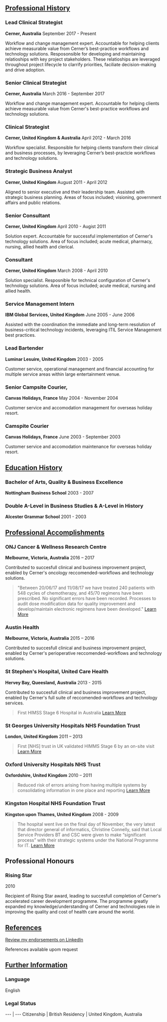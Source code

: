 ## [Professional History](#professionalhistory)

### Lead Clinical Strategist
**Cerner, Australia** 
September 2017 - Present

Workflow and change management expert. Accountable for helping clients achieve measurable value from Cerner’s best-practice workflows and technology solutions. Resposonsible for developing and maintaining relatioships with key project stakeholders. These relatioships are leveraged throughout project lifecycle to clarrify priorities, faciliate decision-making and drive adoption.

### Senior Clinical Strategist
**Cerner, Australia**
March 2016 - September 2017

Workflow and change management expert. Accountable for helping clients achieve measurable value from Cerner's best-practice workflows and technology solutions.

### Clinical Strategist
**Cerner, United Kingdom & Australia**
April 2012 - March 2016

Workflow specialist. Responsible for helping clients transform their clinical and business processes, by leveraging Cerner’s best-practcie workflows and technology solutions.

### Strategic Business Analyst
**Cerner, United Kingdom**
August 2011 - April 2012

Aligned to senior executive and their leadership team. Assisted with strategic business planning. Areas of focus included;  visioning, government affairs and public relations.

### Senior Consultant
**Cerner, United Kingdom**
April 2010 - Augist 2011

Solution expert. Accountable for successful implementation of Cerner's technology solutions. Area of focus included; acute medical, pharmacy, nursing, allied health and clerical.

###  Consultant
**Cerner, United Kingdom**
March 2008 - April 2010

Solution specialist. Resposnible for technical configuration of Cerner's technology solutions. Area of focus included; acute medical, nursing and allied health.

### Service Management Intern
**IBM Global Services, United Kingdom**
June 2005 - June 2006

Assisted with the coordination the immediate and long-term resolution of business-critical technology incidents, leveraging ITIL Service Management best practices.

### Lead Bartender
**Luminar Lesuire, United Kingdom**
2003 - 2005

Customer service, operational management and financial accounting for multiple service areas within large entertainment venue.

### Senior Campsite Courier,
**Canvas Holidays, France**
May 2004 - November 2004

Customer service and accomodation management for overseas holiday resort.

### Camspite Courier
**Canvas Holidays, France**
June 2003 - September 2003

Customer service and accomodation maintenance for overseas holiday resort. 

## [Education History](#educationalhistory)

### Bachelor of Arts, Quality & Business Excellence
**Nottingham Business School**
2003 - 2007

### Double A-Level in Business Studies &  A-Level in History
**Alcester Grammar School**
2001 - 2003

## [Professional Accomplishments](#professionalaccomplishments)

### ONJ Cancer & Wellness Research Centre
**Melbourne, Victoria, Australia**
2016 – 2017

Contributed to succesfull clinical and business improvement project, enabled by Cerner's oncology reccomended-workflows and technology solutions.

> "Between 20/06/17 and 11/08/17 we have treated 240 patients with 548 cycles of chemotherapy, and 45/70 regimens have been prescribed. No significant errors have been recorded. Processes to audit dose modification data for quality improvement and develop/maintain electronic regimens have been developed."
[Learn More](http://cosa-2017.p.asnevents.com.au/days/2017-11-13/abstract/47697)

### Austin Health
**Melbourne, Victoria, Australia**
2015 – 2016

Contributed to succesfull clinical and business improvement project, enabled by Cerner's perioperative reccomended-workflows and technology solutions.

### St Stephen's Hospital, United Care Health
**Hervey Bay, Queesland, Australia**
2013 - 2015

Contributed to succesfull clinical and business improvement project, enabled by Cerner's full suite of reccomended-workflows and technology services.

>  First HIMSS Stage 6 Hospital in Australia
[Learn More](http://www.himssanalyticsasia.org/about/pressRoom-pressrelease19.asp)

### St Georges University Hospitals NHS Foundation Trust
**London, United Kingdom**
2011 – 2013

> First [NHS] trust in UK validated HIMMS Stage 6 by an on-site visit
[Learn More](https://www.stgeorges.nhs.uk/newsitem/st-georges-receives-national-accreditation-himss-stage-6/)

### Oxford University Hospitals NHS Trust
**Oxfordshire, United Kingdom**
2010 – 2011

> Reduced risk of errors arising from having multiple systems by consolidating information in one place and reporting
[Learn More](http://www.ouh.nhs.uk/patient-guide/documents/epr-case-study.pdf)

### Kingston Hospital NHS Foundation Trust
**Kingston upon Thames, United Kingdom**
2008 - 2009

> The hospital went live on the final day of November, the very latest that director general of informatics, Christine Connelly, said that Local Service Providers BT and CSC were given to make “significant process” with their strategic systems under the National Programme for IT.
[Learn More](https://www.digitalhealth.net/2009/12/kingston-hits-go-live-date-with-cerner/)

## Professional Honours

### Rising Star
2010

Recipient of Rising Star award, leading to succesfull completion of Cerner's accelerated career development programme. The programme greatly expanded my knowledge/understanding of Cerner and technologies role in improving the quality and cost of health care around the world.

## [References](#references)

[Review my endorsements on LinkedIn](https://www.linkedin.com/in/dalecraigwright/)

References available upom request

## [Further Information](#furtherinformation)

### Language

English

### Legal Status

--- | ---
Citizenship | British
Residency | United Kingdom, Australia

